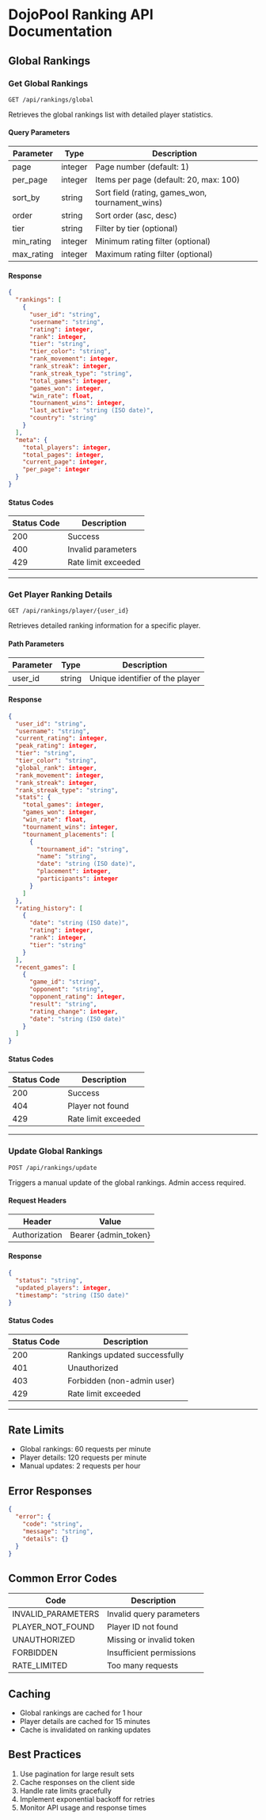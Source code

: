# DojoPool Ranking API Documentation

## Global Rankings

### Get Global Rankings

```http
GET /api/rankings/global
```

Retrieves the global rankings list with detailed player statistics.

#### Query Parameters

| Parameter | Type | Description |
|-----------|------|-------------|
| page | integer | Page number (default: 1) |
| per_page | integer | Items per page (default: 20, max: 100) |
| sort_by | string | Sort field (rating, games_won, tournament_wins) |
| order | string | Sort order (asc, desc) |
| tier | string | Filter by tier (optional) |
| min_rating | integer | Minimum rating filter (optional) |
| max_rating | integer | Maximum rating filter (optional) |

#### Response

```json
{
  "rankings": [
    {
      "user_id": "string",
      "username": "string",
      "rating": integer,
      "rank": integer,
      "tier": "string",
      "tier_color": "string",
      "rank_movement": integer,
      "rank_streak": integer,
      "rank_streak_type": "string",
      "total_games": integer,
      "games_won": integer,
      "win_rate": float,
      "tournament_wins": integer,
      "last_active": "string (ISO date)",
      "country": "string"
    }
  ],
  "meta": {
    "total_players": integer,
    "total_pages": integer,
    "current_page": integer,
    "per_page": integer
  }
}
```

#### Status Codes

| Status Code | Description |
|-------------|-------------|
| 200 | Success |
| 400 | Invalid parameters |
| 429 | Rate limit exceeded |

---

### Get Player Ranking Details

```http
GET /api/rankings/player/{user_id}
```

Retrieves detailed ranking information for a specific player.

#### Path Parameters

| Parameter | Type | Description |
|-----------|------|-------------|
| user_id | string | Unique identifier of the player |

#### Response

```json
{
  "user_id": "string",
  "username": "string",
  "current_rating": integer,
  "peak_rating": integer,
  "tier": "string",
  "tier_color": "string",
  "global_rank": integer,
  "rank_movement": integer,
  "rank_streak": integer,
  "rank_streak_type": "string",
  "stats": {
    "total_games": integer,
    "games_won": integer,
    "win_rate": float,
    "tournament_wins": integer,
    "tournament_placements": [
      {
        "tournament_id": "string",
        "name": "string",
        "date": "string (ISO date)",
        "placement": integer,
        "participants": integer
      }
    ]
  },
  "rating_history": [
    {
      "date": "string (ISO date)",
      "rating": integer,
      "rank": integer,
      "tier": "string"
    }
  ],
  "recent_games": [
    {
      "game_id": "string",
      "opponent": "string",
      "opponent_rating": integer,
      "result": "string",
      "rating_change": integer,
      "date": "string (ISO date)"
    }
  ]
}
```

#### Status Codes

| Status Code | Description |
|-------------|-------------|
| 200 | Success |
| 404 | Player not found |
| 429 | Rate limit exceeded |

---

### Update Global Rankings

```http
POST /api/rankings/update
```

Triggers a manual update of the global rankings. Admin access required.

#### Request Headers

| Header | Value |
|--------|--------|
| Authorization | Bearer {admin_token} |

#### Response

```json
{
  "status": "string",
  "updated_players": integer,
  "timestamp": "string (ISO date)"
}
```

#### Status Codes

| Status Code | Description |
|-------------|-------------|
| 200 | Rankings updated successfully |
| 401 | Unauthorized |
| 403 | Forbidden (non-admin user) |
| 429 | Rate limit exceeded |

---

## Rate Limits

- Global rankings: 60 requests per minute
- Player details: 120 requests per minute
- Manual updates: 2 requests per hour

## Error Responses

```json
{
  "error": {
    "code": "string",
    "message": "string",
    "details": {}
  }
}
```

## Common Error Codes

| Code | Description |
|------|-------------|
| INVALID_PARAMETERS | Invalid query parameters |
| PLAYER_NOT_FOUND | Player ID not found |
| UNAUTHORIZED | Missing or invalid token |
| FORBIDDEN | Insufficient permissions |
| RATE_LIMITED | Too many requests |

## Caching

- Global rankings are cached for 1 hour
- Player details are cached for 15 minutes
- Cache is invalidated on ranking updates

## Best Practices

1. Use pagination for large result sets
2. Cache responses on the client side
3. Handle rate limits gracefully
4. Implement exponential backoff for retries
5. Monitor API usage and response times 